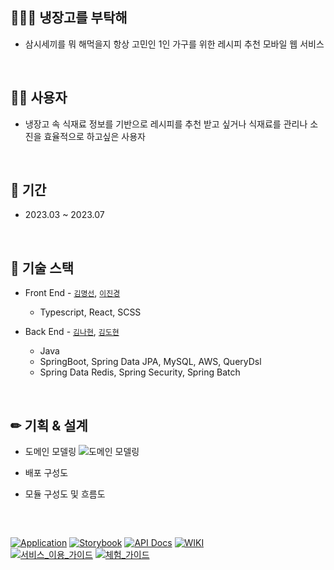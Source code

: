 ## 👨‍👨‍👧 냉장고를 부탁해

  - 삼시세끼를 뭐 해먹을지 항상 고민인 1인 가구를 위한 레시피 추천 모바일 웹 서비스
 
<br>
 
 ## 🤷‍♂️ 사용자
 
  - 냉장고 속 식재료 정보를 기반으로 레시피를 추천 받고 싶거나 식재료를 관리나 소진을 효율적으로 하고싶은 사용자

<br>

## 📆 기간

  - 2023.03 ~ 2023.07

<br>

## 📗 기술 스택

  - Front End - [`김명선`](https://github.com/mxxseonkim), [`이진경`](https://github.com/j-kyung99)
    - Typescript, React, SCSS
    
  - Back End - [`김나현`](https://github.com/xiu0327), [`김도현`](https://github.com/ehgus5825)
    - Java
    - SpringBoot, Spring Data JPA, MySQL, AWS, QueryDsl
    - Spring Data Redis, Spring Security, Spring Batch

<br>

## ✏ 기획 & 설계

- 도메인 모델링
![도메인 모델링](https://github.com/xiu0327/2023-refrigerator-recipe/assets/78461009/bc31d72b-0fcd-4249-b2a0-99604bca79d5)

- 배포 구성도

- 모듈 구성도 및 흐름도

<br>

## 

[![Application](http://img.shields.io/badge/Application-F46A54?style=flat&logo=github&logoColor=white&link=)]()
[![Storybook](http://img.shields.io/badge/Storybook-FF4785?style=flat&logo=Storybook&logoColor=white&link=h)]()
[![API Docs](http://img.shields.io/badge/-API%20Docs-important?style=flat&logo=dev.to&logoColor=white&link=)]()
[![WIKI](http://img.shields.io/badge/-GitHub%20WiKi-395FC1?style=flat&logo=GitHub&logoColor=white&link=https://github.com/xiu0327/2023-refrigerator-recipe/wiki/%F0%9F%9A%97-%EC%9A%94%EA%B5%AC%EC%82%AC%ED%95%AD-%EB%B6%84%EC%84%9D)](https://github.com/xiu0327/2023-refrigerator-recipe/wiki/%F0%9F%9A%97-%EC%9A%94%EA%B5%AC%EC%82%AC%ED%95%AD-%EB%B6%84%EC%84%9D)
<br>
[![서비스_이용_가이드](http://img.shields.io/badge/-서비스_이용_가이드-81B441?style=flat&logo=Pinboard&logoColor=white&link=)]()
[![체험_가이드](http://img.shields.io/badge/-체험_가이드-6F53F3?style=flat&logo=&logoColor=white&link=)]()

<br>
  

